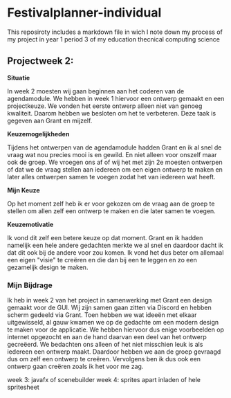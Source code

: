# Festivalplanner-individual
This reposiroty includes a markdown file in wich I note down my process of my project in year 1 period 3 of my education thecnical computing science

## Projectweek 2:

**Situatie**

In week 2 moesten wij gaan beginnen aan het coderen van de agendamodule. We hebben in week 1 hiervoor een ontwerp gemaakt en een projectkeuze. We vonden het eerste ontwerp alleen niet van genoeg kwaliteit. Daarom hebben we besloten om het te verbeteren. Deze taak is gegeven aan Grant en mijzelf. 

**Keuzemogelijkheden**

Tijdens het ontwerpen van de agendamodule hadden Grant en ik al snel de vraag wat nou precies mooi is en gewild. En niet alleen voor onszelf maar ook de groep. We vroegen ons af of wij het met zijn 2e moesten ontwerpen of dat we de vraag stellen aan iedereen om een eigen ontwerp te maken en later alles ontwerpen samen te voegen zodat het van iedereen wat heeft. 

**Mijn Keuze**

Op het moment zelf heb ik er voor gekozen om de vraag aan de groep te stellen om allen zelf een ontwerp te maken en die later samen te voegen.

**Keuzemotivatie**

Ik vond dit zelf een betere keuze op dat moment. Grant en ik hadden namelijk een hele andere gedachten merkte we al snel en daardoor dacht ik dat dit ook bij de andere voor zou komen. Ik vond het dus beter om allemaal een eigen "visie" te creëren en die dan bij een te leggen en zo een gezamelijk design te maken.

### Mijn Bijdrage

Ik heb in week 2 van het project in samenwerking met Grant een design gemaakt voor de GUI. Wij zijn samen gaan zitten via Discord en hebben scherm gedeeld via Grant. Toen hebben we wat ideeën met elkaar uitgewisseld, al gauw kwamen we op de gedachte om een modern design te maken voor de applicatie. We hebben hiervoor dus enige voorbeelden op internet opgezocht en aan de hand daarvan een deel van het ontwerp gecreëerd. We bedachten ons alleen of het niet misschien leuk is als iedereen een ontwerp maakt. Daardoor hebben we aan de groep gevraagd dus om zelf een ontwerp te creëren. Vervolgens ben ik dus ook een ontwerp gaan creëren zoals ik het voor me zag.




week 3: javafx of scenebuilder
week 4: sprites apart inladen of hele spritesheet
